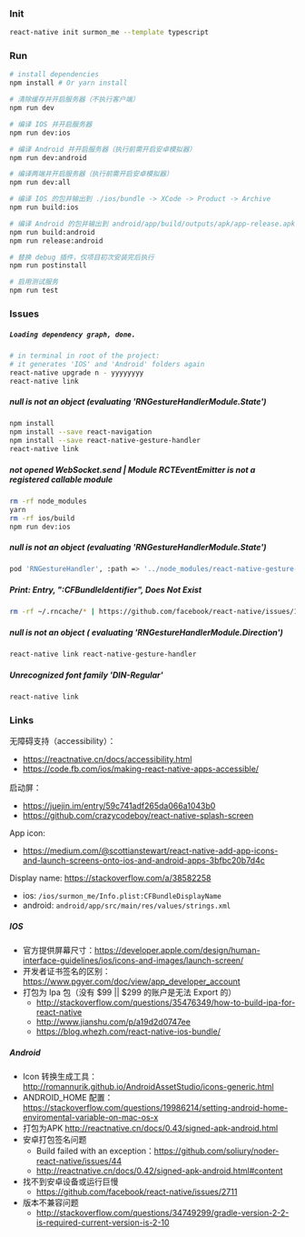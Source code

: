 
### Init

```bash
react-native init surmon_me --template typescript
```

### Run

```bash
# install dependencies
npm install # Or yarn install

# 清除缓存并开启服务器（不执行客户端）
npm run dev

# 编译 IOS 并开启服务器
npm run dev:ios

# 编译 Android 并开启服务器（执行前需开启安卓模拟器）
npm run dev:android

# 编译两端并开启服务器（执行前需开启安卓模拟器）
npm run dev:all

# 编译 IOS 的包并输出到 ./ios/bundle -> XCode -> Product -> Archive
npm run build:ios

# 编译 Android 的包并输出到 android/app/build/outputs/apk/app-release.apk
npm run build:android
npm run release:android

# 替换 debug 插件，仅项目初次安装完后执行
npm run postinstall

# 启用测试服务
npm run test
```

### Issues

##### `Loading dependency graph, done.`

```bash
# in terminal in root of the project:
# it generates 'IOS' and 'Android' folders again
react-native upgrade n - yyyyyyyy
react-native link
```

##### null is not an object (evaluating 'RNGestureHandlerModule.State')

```bash
npm install
npm install --save react-navigation
npm install --save react-native-gesture-handler
react-native link
```
##### not opened WebSocket.send | Module RCTEventEmitter is not a registered callable module

```bash
rm -rf node_modules
yarn
rm -rf ios/build
npm run dev:ios
```

##### null is not an object (evaluating 'RNGestureHandlerModule.State')

```bash
pod 'RNGestureHandler', :path => '../node_modules/react-native-gesture-handler/ios'
```

##### Print: Entry, ":CFBundleIdentifier", Does Not Exist

```bash
rm -rf ~/.rncache/* | https://github.com/facebook/react-native/issues/14423#issuecomment-311927464
```

##### null is not an object ( evaluating 'RNGestureHandlerModule.Direction')

```bash
react-native link react-native-gesture-handler
```

##### Unrecognized font family 'DIN-Regular'

```bash
react-native link
```

### Links

无障碍支持（accessibility）：
- https://reactnative.cn/docs/accessibility.html
- https://code.fb.com/ios/making-react-native-apps-accessible/

启动屏：
- https://juejin.im/entry/59c741adf265da066a1043b0
- https://github.com/crazycodeboy/react-native-splash-screen

App icon:
- https://medium.com/@scottianstewart/react-native-add-app-icons-and-launch-screens-onto-ios-and-android-apps-3bfbc20b7d4c

Display name:
https://stackoverflow.com/a/38582258
- ios: `/ios/surmon_me/Info.plist:CFBundleDisplayName`
- android: `android/app/src/main/res/values/strings.xml`

##### IOS
- 官方提供屏幕尺寸：https://developer.apple.com/design/human-interface-guidelines/ios/icons-and-images/launch-screen/
- 开发者证书签名的区别：https://www.pgyer.com/doc/view/app_developer_account
- 打包为 Ipa 包（没有 $99 || $299 的账户是无法 Export 的）
   + http://stackoverflow.com/questions/35476349/how-to-build-ipa-for-react-native
   + http://www.jianshu.com/p/a19d2d0747ee
   + https://blog.whezh.com/react-native-ios-bundle/

##### Android
- Icon 转换生成工具：http://romannurik.github.io/AndroidAssetStudio/icons-generic.html
- ANDROID_HOME 配置：https://stackoverflow.com/questions/19986214/setting-android-home-enviromental-variable-on-mac-os-x
- 打包为APK http://reactnative.cn/docs/0.43/signed-apk-android.html
- 安卓打包签名问题
   + Build failed with an exception：https://github.com/soliury/noder-react-native/issues/44
   + http://reactnative.cn/docs/0.42/signed-apk-android.html#content
- 找不到安卓设备或运行巨慢
   + https://github.com/facebook/react-native/issues/2711
- 版本不兼容问题
   + http://stackoverflow.com/questions/34749299/gradle-version-2-2-is-required-current-version-is-2-10
